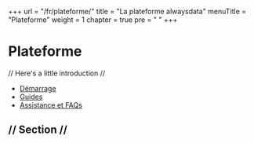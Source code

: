 +++
url = "/fr/plateforme/"
title = "La plateforme alwaysdata"
menuTitle = "Plateforme"
weight = 1
chapter = true
pre = "<i class='fas fa-server'></i>&nbsp;"
+++

# Plateforme

// Here's a little introduction //

- [Démarrage]()
- [Guides]()
- [Assistance et FAQs]()

## // Section //
